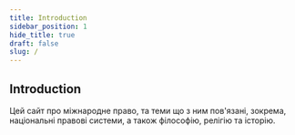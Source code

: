 ```yaml
---
title: Introduction 
sidebar_position: 1
hide_title: true
draft: false
slug: /
---
```


## Introduction 

Цей сайт про міжнародне право, та теми що з ним пов'язані, зокрема, національні правові системи, а також філософію, релігію та історію.
